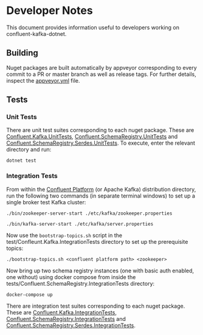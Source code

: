 # Developer Notes

This document provides information useful to developers working on confluent-kafka-dotnet.


## Building

Nuget packages are built automatically by appveyor corresponding to every commit to a PR or master branch as well as release tags. For further details, inspect the [appveyor.yml](appveyor.yml) file.


## Tests

### Unit Tests

There are unit test suites corresponding to each nuget package. These are [Confluent.Kafka.UnitTests](test/Confluent.Kafka.UnitTests), 
[Confluent.SchemaRegistry.UnitTests](test/Confluent.SchemaRegistry.UnitTests) and
[Confluent.SchemaRegistry.Serdes.UnitTests](test/Confluent.SchemaRegistry.Serdes.UnitTests). To execute, enter the
relevant directory and run:

```
dotnet test
```

### Integration Tests

From within the [Confluent Platform](https://www.confluent.io/product/compare/) (or Apache Kafka) distribution directory,
run the following two commands (in separate terminal windows) to set up a single broker test Kafka cluster:

```
./bin/zookeeper-server-start ./etc/kafka/zookeeper.properties

./bin/kafka-server-start ./etc/kafka/server.properties
```

Now use the `bootstrap-topics.sh` script in the test/Confleunt.Kafka.IntegrationTests directory to set up the
prerequisite topics:

```
./bootstrap-topics.sh <confluent platform path> <zookeeper>
```

Now bring up two schema registry instances (one with basic auth enabled, one without) using docker compose from inside the tests/Confluent.SchemaRegistry.IntegrationTests directory:

```
docker-compose up
```

There are integration test suites corresponding to each nuget package. These are [Confluent.Kafka.IntegrationTests](test/Confluent.Kafka.IntegrationTests), 
[Confluent.SchemaRegistry.IntegrationTests](test/Confluent.SchemaRegistry.IntegrationTests) and
[Confluent.SchemaRegistry.Serdes.IntegrationTests](test/Confluent.SchemaRegistry.Serdes.IntegrationTests).

